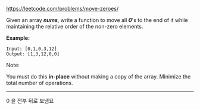 https://leetcode.com/problems/move-zeroes/

Given an array ***nums***, write a function to move all ***0***'s to the end of it while maintaining the relative order of the non-zero elements.

**Example:**

~~~
Input: [0,1,0,3,12]
Output: [1,3,12,0,0]
~~~
Note:

You must do this **in-place** without making a copy of the array.
Minimize the total number of operations.

---------
0 을 전부 뒤로 보냄요 